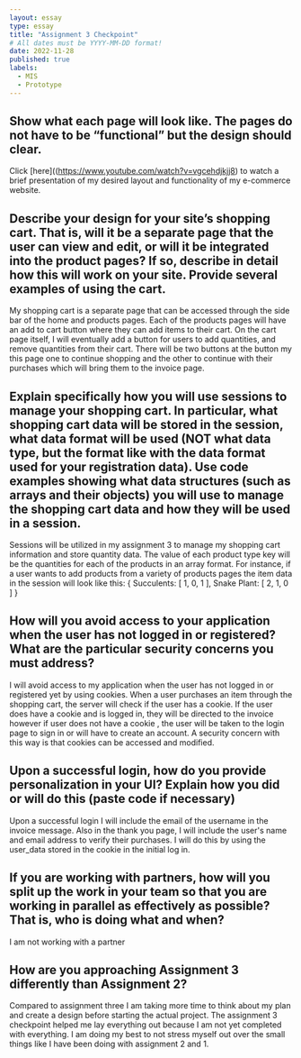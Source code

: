```yaml
---
layout: essay
type: essay
title: "Assignment 3 Checkpoint"
# All dates must be YYYY-MM-DD format!
date: 2022-11-28
published: true
labels:
  - MIS
  - Prototype
---
```

## Show what each page will look like. The pages do not have to be “functional” but the design should clear.

Click [here]((https://www.youtube.com/watch?v=vgcehdjkjj8) to watch a brief presentation of my desired layout and functionality of my e-commerce website.

## Describe your design for your site’s shopping cart. That is, will it be a separate page that the user can view and edit, or will it be integrated into the product pages? If so, describe in detail how this will work on your site. Provide several examples of using the cart.

My shopping cart is a separate page that can be accessed through the side bar of the home and products pages. Each of the products pages will have an add to cart button where they can add items to their cart. On the cart page itself, I will eventually add a button for users to add quantities, and remove quantities from their cart. There will be two buttons at the button my this page one to continue shopping and the other to continue with their purchases which will bring them to the invoice page.

## Explain specifically how you will use sessions to manage your shopping cart. In particular, what shopping cart data will be stored in the session, what data format will be used (NOT what data type, but the format like with the data format used for your registration data). Use code examples showing what data structures (such as arrays and their objects) you will use to manage the shopping cart data and how they will be used in a session.

Sessions will be utilized in my assignment 3 to manage my shopping cart information and store quantity data. The value of each product type key will be the quantities for each of the products in an array format. For instance, if a user wants to add products from a variety of products pages the item data in the session will look like this:
{ Succulents: [ 1, 0, 1 ], Snake Plant: [ 2, 1, 0 ] }

## How will you avoid access to your application when the user has not logged in or registered? What are the particular security concerns you must address?

I will avoid access to my application when the user has not logged in or registered yet by using cookies. When a user purchases an item through the shopping cart, the server will check if the user has a cookie.  If the user does have a cookie and is logged in, they will be directed to the invoice however if user does not have a cookie , the user will be taken to the login page to sign in or will have to create an account. A security concern with this way is that cookies can be accessed and modified.

## Upon a successful login, how do you provide personalization in your UI? Explain how you did or will do this (paste code if necessary)

Upon a successful login I will include the email of the username in the invoice message. Also in the thank you page, I will include the user's name and email address to verify their purchases. I will do this by using the user_data stored in the cookie in the initial log in.

## If you are working with partners, how will you split up the work in your team so that you are working in parallel as effectively as possible? That is, who is doing what and when?

I am not working with a partner

##  How are you approaching Assignment 3 differently than Assignment 2?

Compared to assignment three I am taking more time to think about my plan and create a design before starting the actual project. The assignment 3 checkpoint helped me lay everything out because I am not yet completed with everything. I am doing my best to not stress myself out over the small things like I have been doing with assignment 2 and 1. 





